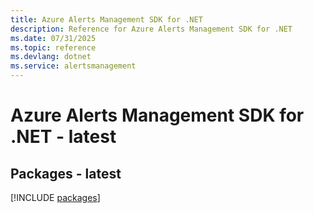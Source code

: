 ```yaml
---
title: Azure Alerts Management SDK for .NET
description: Reference for Azure Alerts Management SDK for .NET
ms.date: 07/31/2025
ms.topic: reference
ms.devlang: dotnet
ms.service: alertsmanagement
---
```

# Azure Alerts Management SDK for .NET - latest
## Packages - latest
[!INCLUDE [packages](alerts-management-index.md)]